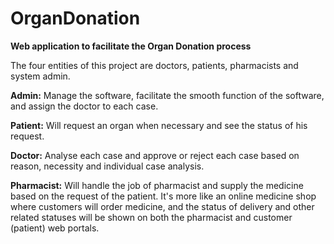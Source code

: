 # OrganDonation
**Web application to facilitate the Organ Donation process**

The four entities of this project are doctors, patients, pharmacists and system admin.

**Admin:** Manage the software, facilitate the smooth function of the software, and assign the doctor to each case.

**Patient:** Will request an organ when necessary and see the status of his request.

**Doctor:** Analyse each case and approve or reject each case based on reason, necessity and individual case analysis.

**Pharmacist:** Will handle the job of pharmacist and supply the medicine based on the request of the patient. It's more like an online medicine shop where customers will order        medicine, and the status of delivery and other related statuses will be shown on both the pharmacist and customer (patient) web portals.
